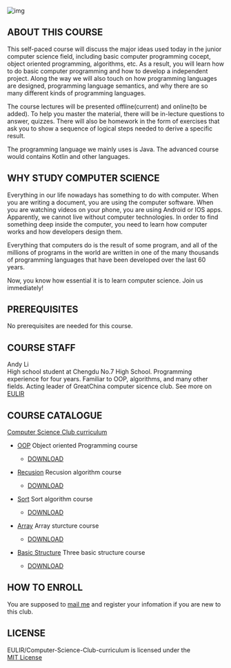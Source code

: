 ![img](http://img2.ph.126.net/vqiNHd7ODCMVWOOgNRopTA==/6608226511145252294.jpg)
## ABOUT THIS COURSE
This self-paced course will discuss the major ideas used today in the junior computer science field, including basic computer programming cocept, object oriented programming, algorithms, etc. As a result, you will learn how to do basic computer programming and how to develop a independent project. Along the way we will also touch on how programming languages are designed, programming language semantics, and why there are so many different kinds of programming languages.  

The course lectures will be presented offline(current) and online(to be added). To help you master the material, there will be in-lecture questions to answer, quizzes. There will also be homework in the form of exercises that ask you to show a sequence of logical steps needed to derive a specific result.  

The programming language we mainly uses is Java. The advanced course would contains Kotlin and other languages.  

## WHY STUDY COMPUTER SCIENCE
Everything in our life nowadays has something to do with computer. When you are writing a document, you are using the computer software. When you are watching videos on your phone, you are using Android or IOS apps. Apparently, we cannot live without computer technologies. In order to find something deep inside the computer, you need to learn how computer works and how developers design them.

Everything that computers do is the result of some program, and all of the millions of programs in the world are written in one of the many thousands of programming languages that have been developed over the last 60 years.

Now, you know how essential it is to learn computer science. Join us immediately!

## PREREQUISITES
No prerequisites are needed for this course.

## COURSE STAFF
Andy Li  
High school student at Chengdu No.7 High School. Programming experience for four years. Familiar to OOP, algorithms, and many other fields. Acting leader of GreatChina computer sicence club. See more on [EULIR](https://eulir.github.io/about/)  

## COURSE CATALOGUE
 [Computer Science Club curriculum](https://github.com/EULIR/Computer-Science-Club-curriculum)
 - [OOP](https://github.com/EULIR/Computer-Science-Club-curriculum/tree/master/OOP) Object oriented Programming course 
   - [DOWNLOAD](https://github.com/EULIR/Computer-Science-Club-curriculum/blob/master/OOP/OOP.zip?raw=true)
  
 - [Recusion](https://github.com/EULIR/Computer-Science-Club-curriculum/tree/master/Recusion) Recusion algorithm course
   - [DOWNLOAD](https://github.com/EULIR/Computer-Science-Club-curriculum/blob/master/Recusion/Recursion.zip?raw=true)
  
 - [Sort](https://github.com/EULIR/Computer-Science-Club-curriculum/tree/master/Sort) Sort algorithm course
   - [DOWNLOAD](https://github.com/EULIR/Computer-Science-Club-curriculum/blob/master/Sort/Sort.zip?raw=true)
  
 - [Array](https://github.com/EULIR/Computer-Science-Club-curriculum/tree/master/Array) Array sturcture course
   - [DOWNLOAD](https://github.com/EULIR/Computer-Science-Club-curriculum/blob/master/Array/Array.zip?raw=true)
  
 - [Basic Structure](https://github.com/EULIR/Computer-Science-Club-curriculum/tree/master/Basic%20Structure) Three basic structure course
   - [DOWNLOAD](https://github.com/EULIR/Computer-Science-Club-curriculum/blob/master/Basic%20Structure/Basic%20Structure.zip?raw=true)

## HOW TO ENROLL
You are supposed to [mail me](mailto:eulir_cs@163.com) and register your infomation if you are new to this club.

## LICENSE
EULIR/Computer-Science-Club-curriculum is licensed under the  
[MIT License](https://github.com/EULIR/Computer-Science-Club-curriculum/blob/master/LICENSE)
